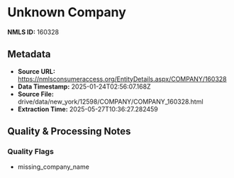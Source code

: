 # Unknown Company

**NMLS ID:** 160328

## Metadata
- **Source URL:** https://nmlsconsumeraccess.org/EntityDetails.aspx/COMPANY/160328
- **Data Timestamp:** 2025-01-24T02:56:07.168Z
- **Source File:** drive/data/new_york/12598/COMPANY/COMPANY_160328.html
- **Extraction Time:** 2025-05-27T10:36:27.282459

## Quality & Processing Notes
### Quality Flags
- missing_company_name
